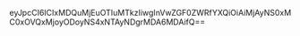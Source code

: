 eyJpcCI6ICIxMDQuMjEuOTIuMTkzIiwgInVwZGF0ZWRfYXQiOiAiMjAyNS0xMC0xOVQxMjoyODoyNS4xNTAyNDgrMDA6MDAifQ==
